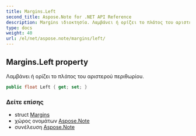 ```yaml
---
title: Margins.Left
second_title: Aspose.Note for .NET API Reference
description: Margins ιδιοκτησία. Λαμβάνει ή ορίζει το πλάτος του αριστερού περιθωρίου.
type: docs
weight: 40
url: /el/net/aspose.note/margins/left/
---
```

## Margins.Left property

Λαμβάνει ή ορίζει το πλάτος του αριστερού περιθωρίου.

```csharp
public float Left { get; set; }
```

### Δείτε επίσης

* struct [Margins](../)
* χώρος ονομάτων [Aspose.Note](../../margins/)
* συνέλευση [Aspose.Note](../../../)


